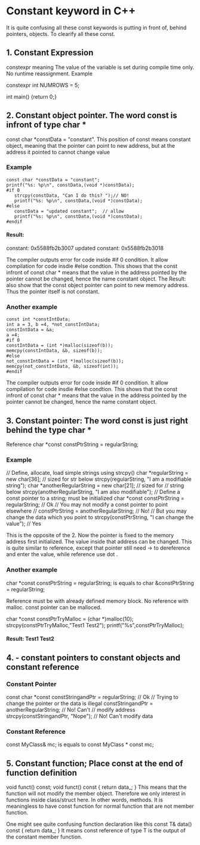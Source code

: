 # Constant keyword in C++

It is quite confusing all these const keywords is putting in front of, behind pointers, objects. To clearify all these const.

## 1. Constant Expression
 constexpr  meaning The value of the variable is set during compile time only. No runtime reassignment.
   Example


constexpr int NUMROWS = 5;

int main()
{return 0;}


## 2. Constant object pointer. The word const is infront of type char *
 const char *constData = "constant". 
This position of const means constant object, meaning that the pointer can point to new address, but at the address it pointed to cannot change value
### Example     
    const char *constData = "constant"; 
    printf("%s: %p\n", constData,(void *)constData);
    #if 0
       strcpy(constData, "Can I do this? ");// NO!
       printf("%s: %p\n", constData,(void *)constData);
    #else
       constData = "updated constant";  // allow
       printf("%s: %p\n", constData,(void *)constData);
    #endif

#### Result:
constant: 0x5588fb2b3007
updated constant: 0x5588fb2b3018


 The compiler outputs error for code inside #if 0 condition. It allow compilation for code insdie #else condtion. 
This shows that the const infront of const char * means that the value in the address pointed by the pointer cannot be changed, hence the name constant object.
The Result: also show that the const object pointer can point to new memory address. Thus the pointer itself is not constant.

### Another example

    const int *constIntData;
    int a = 3, b =4, *not_constIntData;    
    constIntData = &a;
    a =4;
    #if 0
    constIntData = (int *)malloc(sizeof(b));
    memcpy(constIntData, &b, sizeof(b));
    #else
    not_constIntData = (int *)malloc(sizeof(b));
    memcpy(not_constIntData, &b, sizeof(int));
    #endif
 The compiler outputs error for code inside #if 0 condition. It allow compilation for code insdie #else condtion. 
This shows that the const infront of const char * means that the value in the address pointed by the pointer cannot be changed, hence the name constant object.


## 3. Constant pointer: The word const is just right behind the type char *
Reference
char *const constPtrString = regularString;

### Example  
// Define, allocate, load simple strings using strcpy()
char *regularString = new char[36]; // sized for str below
strcpy(regularString, "I am a modifiable string");
char *anotherRegularString = new char[21]; // sized for
                                           // string below
strcpy(anotherRegularString, "I am also modifiable");
// Define a const pointer to a string; must be initialized
char *const constPtrString = regularString; // Ok
// You may not modify a const pointer to point elsewhere
// constPtrString = anotherRegularString;  // No! 
// But you may change the data which you point to
strcpy(constPtrString, "I can change the value"); // Yes

This is the opposite of the 2. 
Now the pointer is fixed to the memory address first initialized. The value inside that address can be changed.
This is quite similar to reference, except that pointer still need -> to dereference and enter the value, while reference use dot .

### Another example
char *const constPtrString = regularString;
is equals to 
char &constPtrString = regularString;

Reference must be with already defined memory block. No reference with malloc. 
const pointer can be malloced.

char *const constPtrTryMalloc = (char *)malloc(10);
strcpy(constPtrTryMalloc,"Test1 Test2");
printf("%s",constPtrTryMalloc);

#### Result: Test1 Test2



## 4. - constant pointers to constant objects and constant reference
### Constant Pointer
const char *const constStringandPtr = regularString; // Ok 
// Trying to change the pointer or the data is illegal
constStringandPtr = anotherRegularString; // No! Can't 
                                          // modify address
strcpy(constStringandPtr, "Nope"); // No! Can't modify data


### Constant Reference 

const MyClass& mc;
is equals to const MyClass * const mc; 



## 5. Constant function; Place const at the end of function definition
void funct() const;
void funct() const { return data_; }
This means that the function will not modify the member object. Therefore we only interest in functions inside class/struct here. In other words, methods.
It is meaningless to have const function for normal function that are not member function.

One might see quite confusing function declaration like this
const T& data() const { return data_; }
It means const reference of type T is the output of the constant member function.

 

